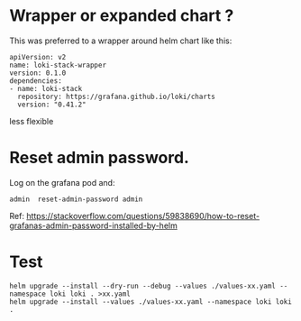 
# Wrapper or expanded chart ? 

This was preferred to a wrapper around helm chart like this:

```
apiVersion: v2
name: loki-stack-wrapper
version: 0.1.0
dependencies:
- name: loki-stack
  repository: https://grafana.github.io/loki/charts
  version: "0.41.2"
```  

less flexible

# Reset admin password.

Log on the grafana pod and:

```shell script
admin  reset-admin-password admin
```
Ref: https://stackoverflow.com/questions/59838690/how-to-reset-grafanas-admin-password-installed-by-helm
 
# Test

```shell script
helm upgrade --install --dry-run --debug --values ./values-xx.yaml --namespace loki loki . >xx.yaml
helm upgrade --install --values ./values-xx.yaml --namespace loki loki .
```